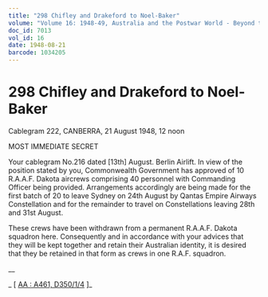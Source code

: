 ```yaml
---
title: "298 Chifley and Drakeford to Noel-Baker"
volume: "Volume 16: 1948-49, Australia and the Postwar World - Beyond the Region"
doc_id: 7013
vol_id: 16
date: 1948-08-21
barcode: 1034205
---
```


# 298 Chifley and Drakeford to Noel-Baker

Cablegram 222, CANBERRA, 21 August 1948, 12 noon

MOST IMMEDIATE SECRET

Your cablegram No.216 dated [13th] August. Berlin Airlift. In view of the position stated by you, Commonwealth Government has approved of 10 R.A.A.F. Dakota aircrews comprising 40 personnel with Commanding Officer being provided. Arrangements accordingly are being made for the first batch of 20 to leave Sydney on 24th August by Qantas Empire Airways Constellation and for the remainder to travel on Constellations leaving 28th and 31st August.

These crews have been withdrawn from a permanent R.A.A.F. Dakota squadron here. Consequently and in accordance with your advices that they will be kept together and retain their Australian identity, it is desired that they be retained in that form as crews in one R.A.F. squadron.

__

_ [ [AA : A461, D350/1/4](http://www.naa.gov.au/cgi-bin/Search?O=I&Number=1034205) ]_
